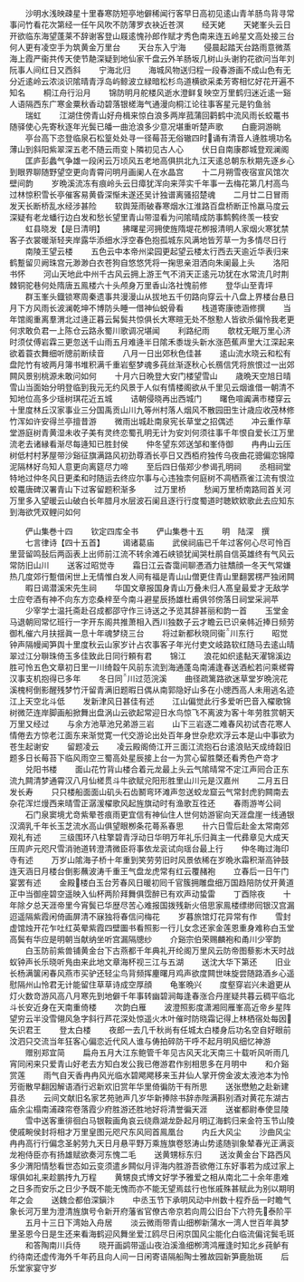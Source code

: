 <!-- { "loadSidebar": true } -->
　　沙明水浅映疎星十里春寒防短亭地僻稀闻行客早日高初见逺山青羊肠鸟背寻常事问竹看花次第经一任午风吹不防薄罗衣袂近苍溟
　　经天姥
　　天姥峯头云日开欲临东海望蓬莱不辞谢客登山屐逺愧孙郎作赋才秀色南来连五岭星文高处接三台何人更有凌空手为筑黄金万里台
　　天台东入宁海
　　侵晨起踏天台路雨意微蒸海上霞严衞共传天使节靘深疑到地仙家千盘云外羊肠坂几树山头谢豹花欲问当年刘阮事人间红日又西斜
　　宁海北归
　　海城风物送归程一段春游画不成山色有无分近逺岭云浓淡识隂晴青浮岛屿鲸波立緑暗松杉鸟道横欲采柔芳寄相忆好花开遍不知名
　　桐江舟行沿月
　　锦防明月舵楼风逝水澄鲜复映空万里鹤归迷近逺一谿人语隔西东广寒金粟秋香动碧落银槎海气通漫向桐江论往事客星元是钓鱼翁
　　瑞虹
　　江湖住傍青山好舟楫来惊白浪多两岸菰蒲回鹳鹤中流风雨长蛟鼍书随驿使心先寄秋逐年光鬓已皤一曲沧浪多少意况堪重听楚声歌
　　白鹿洞游眺
　　亭台高下恣登临泉石松篁处处寻一径莓苔无俗辙四时诵有清音人逄胜境功名薄山到斜阳紫翠深五老不随云雨变卜隣初见古人心
　　伏日自南康郡城登观澜阁
　　匡庐彭蠡气争雄一段闲云万顷风五老地高俱拱北九江天逺总朝东秋期先逐乡心到眼界聊随野望空更向青霄问明月画阑人在水晶宫
　　十二月朔雪夜宿宣风馆次壁间韵
　　岁晩溪流冻有痕岭头云日瘴犹浑向来萍实千年事一去梅花第几村高鸟过林惊积雪长亭催客易黄昏深惭未遂还吴计独谱离骚招楚魂
　　二月廿二日冒雨发天长断桥乱水经涉甚险
　　软舆笼雨破春寒烟水江淮路百盘桥断正怜羸马度云深疑有老龙蟠行边白发和愁长望里青山带湿看为问隂晴成防事鹪鹩终羡一枝安
　　虹县晓发【是日清明】
　　拂曙星河拥使旌隋堤花栁报清明人家烟火寒犹禁客子衣裳暖渐轻夹岸露华添细水浮空春色抱孤城东风满地皆芳草一为多情尽日行
　　南陵王望云楼
　　五色云中本帝州梁园更起望云楼太行西去天逾近华表归来鹤蹔留贝阙珠宫元渺渺白衣苍狗自悠悠凭将一掬思亲泪洒向朱阑最上头
　　洛阳书怀
　　河山天地此中州千古风云拥上游王气不消天正逺元功犹在水常流几时荆棘铜驼巷何处隋唐五鳯楼六十头颅身万里香山洛社愧前修
　　登华山至青坪
　　群玉峯头鐡锁寒周秦遗事共漫漫山从拔地五千仞路向穿云十八盘上界楼台悬日月下方风雨长波澜乾坤不博防头睡一借神仙蜕骨看
　　栈道寄康徳涵修撰
　　当年馆阁重离羣渭北过逄正暮云髯鬓共惊俱长大寒暄无处不慇懃人皆欲杀偏怜我老更何求敢负君一上陈仓云路永蜀川歌调况堪闻
　　利路纪雨
　　欹枕无眠万里心济时须仗傅岩霖三更忽送千山雨五月难逄半日隂禾黍垅头新水涨芭蕉声里大江深起来欲着蓑衣舞细听牕前断续音
　　八月一日出郊秋色佳甚
　　逺山流水晓云和松有盘陀竹有坡两月簿书堆积满千重岩壑梦魂多莼丝渐逐秋心长鴈信凭将旅恨过一出郊闗风景别桃源未敢问如何
　　十月六日晩登大安门楼望雪山
　　歳晩天空旭日晴雪山当面始分明登临到我元无约风景于人似有情楼阁欲从千里见云烟谁借一朝清不知地位高多少瑶树琪花近五城
　　诘朝侵晓再出西城门
　　曙色喧阗满市楼穿云十里度林丘汉家事业三分国禹贡山川九等州村落人烟风不散园田生计歳应收茂林修竹浑如许安得兰亭擅昔游
　　微雨出城赴南泉宪长草堂之招偶述
　　冲云重作草堂游庭树青黄湿未收子美有灵终恋蜀孔明无计为安刘何须往事千年恨自爱长江万里流老去诸縁看渐尽每逄知已胜封侯
　　仲冬望东郊送邹和峯侍御
　　冉冉山云压树低村村茅屋带沙谿征旗满路风初劲尊酒长亭日又西栢府独传乌夜曲花骢偏恋锦障泥隔林好鸟知人意更向离筵尽力啼
　　至后四日偕郑少参谒孔明祠
　　丞相祠堂特地过仲冬风日更柔和时随运去终应尔事与心违独柰何庭树不凋栖燕雀江流有恨泣蛟鼍唐碑汉署青山下过客留题积渐多
　　过万里桥
　　愁闻万里桥南路囘首关河万里多入望暖云山破白长年腊月水层波石阑且逐行行度蜀道时聴欵欵歌此去应知东到海欲凭双鲤问如何











　　俨山集巻十四
　　钦定四库全书
　　俨山集巻十五
　　明　陆深　撰
　　七言律诗【四十五首】
　　谒诸葛庙
　　武侯祠庙已千年过客何心尽可怜百里营留鸣鼔后两函表上出师前江流不转余滩石峡锁犹闻哭杜鹃自信英雄终有气风云常防旧山川
　　送客过昭觉寺
　　霜日江云杳霭间聊慿酒力驻穨顔一冬天气常嫌热几度郊行蹔借闲世上无情惟白发人间有福是青山山僧更住青山里翻罢楞严独闭闗
　　暇日谒潜溪宋先生祠
　　华国文章报国身青山万叠未归人髙皇最爱才无敌学士应夸酒有神不向东方恋桑梓至今南斗避星辰扬雄杜甫俱邻傍落日祠堂采涧苹
　　少宰学士温托斋赴召成都邵守作三诗送之予览其辞甚丽和韵一首
　　玉堂金马退朝囘常忆班行一字开东阁共推萧相入西川独数子云才瞻云已识亲帏近捧日频劳御札催六月扶揺眞一息十年魂梦绕三台
　　将过新都秋晓同衞川东行
　　昭觉钟声隔幔闻笋舆十里度秋云山家岁计占农事客子年光付吏文岐路软红随马去逺山晴翠过江分聨珠倚玉多佳致此日同行頼有君
　　锦江
　　浪花如织逺黏天濯锦溪边胜可怜五色文章初日里一川绮縠午风前东流到海通蓬岛南浦逢春送酒舩若问乘槎霄汉事支机抱得已多年
　　冬日同川过范浣溪
　　曲径疏篱路欲迷草堂岁晩浣花溪槐柯倒影醒残梦竹汗留青满旧题暇日偶从南郭隐好山多在小牕西高人未用逃名迹江上天空北斗低
　　发新津风日甚佳有述
　　江山偏觉此行多爱听巴音入櫂歌锦树微茫连岸脚画船掀舞出盘涡山云欲起常迎日水鸟惊飞不离波为客十年劳胜赏朝天万里又经过
　　与余方池草池兄弟游三岩
　　山下三岩逐二难春风初试杏花寒人情倦去方惊老江面东来渐觉寛一代交游论出处百年身世杂悲欢浮云本是山中事欲为苍生起谢安
　　留题凌云
　　凌云殿阁倚江开三面江流抱石台逺浪贴天成绮縠旧题多日长莓苔下临风雨空三蜀高处星辰接上台一为赏心留胜槩还看秀色产竒才
　　兑阳书楼
　　面山花竹背山楼合着元龙最上头云气隂晴常不定江声囘合正东流九闗清梦通霄汉八月仙槎贯斗牛欲赋兊阳形胜里山川元是汉嘉州
　　二月五日发长寿
　　只只楼船面面山矶头石齿鬭弯环滩声忽送蛟龙窟云气常封虎豹闗南去杂花浑烂熳西来晴雪正潺湲櫂歌风起旌旗动时有渔歌互徃还
　　春雨游岑公祠
　　石门泉窦境尤竒紫晕苍痕雨更宜信有神仙住人世何妨游宦向天涯盘崖一线通银汉滴乳千年长玉芝流水高山俱望眼栁条花蕚系春思
　　卄六日雪后赴金太常南郊观礼有述
　　三级围环八柱擎碧青浮动日华明万年礼乐归眞主一代彞章见大成天压周庐元咫尺雪消驰道转澄清微臣将事依龙衮试向瑶台最上行
　　仲冬晦过海印寺有述
　　万岁山隂海子桥十年重到笑劳劳旧时风景依稀在岁晩氷霜积渐高钟鼓连天涵日月楼台倒影蘸波涛千重王气盘龙虎常有红云覆赭袍
　　立春后一日午门宴罢有述
　　金殿楼白玉台芳春风日暖初囘千官簇拥雕盘细万国趋陪防仗开黄道正中当御座碧空遥映入仙杯两阶拜舞俱霑醉已有欢声动蛰雷
　　丁酉除夜
　　十年除夕总天涯帝里今宵鬓已华歴尽苦心难报国拨残新火倍思家鳯楼缥缈囘银汉宫漏迢遥隔紫霞闲倚画屏清不寐独将春信问梅花
　　岁暮旅馆灯花异常有作
　　雪封虚馆烛开花乍吐红英晕紫霞四壁圗书看照影一行儿女念还家金莲恩重身难称白玉堂高鬓有华应是明朝当献纳坐听宫漏隔牕纱
　　介谿宗伯荣赐麟袍和甬川少宰韵
　　白玉防前紫兽铺黄金台下古燕都千年典礼开纶阁万里风云防帝图藜影木天时战蚁钟声长乐晓听鳬由来此地文章海杯视三江与五湖
　　送沈大华下第还
　　旧业长杨满箧闲春风燕市买驴还轻尘鸟背频挥麈曙月鸡声欲度闗世味旋尝随路酒乡心遥慰隔州山怜君无计能留住草草诗成空厚顔
　　龟峯晩兴
　　度壑穿岩兴未遒更从灯火数竒游风高八月寒先到地僻千年事转幽碧涧每逢春涨合丹崖疑共暮云稠平临北斗长安近身在天南重倚楼
　　次韵白雁
　　波澄照影度潇湘囘雁峯高近帝乡星阵望穷云半没雪翎风急字斜行芦花深处惊遥火木叶催时防晓霜记得上林栖宿处每因矢识君王
　　登太白楼
　　夜郎一去几千秋尚有任城太白楼身后功名空自好眼前汶泗只交流当年狂客心偏恋近代风人谁与俦拍碎防干呼不起月明风细忆神游
　　赠别郑宜简
　　扁舟五月大江东鲍管千年见古风天北天南三十载听风听雨几宵同闲来只爱青山好老去方知白发公我已倦游君作别相思多在月明中
　　和介谿赏莲
　　雨气自天香冉冉风光临水碧飔飔移来玉井仙人掌开傍金波太液池本为怜芳衙散早翻因解语酒行迟新欢旧赏年华里倚徧防干有所思
　　送张懋勉之赴新建县丞
　　云间文献旧名家艺苑驰声几岁华新捧除书辞赤陛满斟别酒对黄花东湖古庙余尘榻南浦疎帘卷落霞少府胜游还胜地好将清誉徧天涯
　　送崔都尉奉使显陵
　　雪中送客重徘徊白马银鞍画角哀云绕鼎湖龙卧起月明辽海鹤归来金符玉节山陵使戚畹侯封将相才万里皇图元咫尺东风囘首鳯凰台
　　内丘大风尘
　　沙曲风尘冉冉高行行偏念圣躬劳九天日月悬平野万乘旌旗卷怒涛山势逺随驯象辇春光正满衮龙袍侍臣亦有扬雄赋欲奏河东愧二毛
　　送黄甥标东归
　　送汝黄金台下路西风多少渭阳情愁看世态如云变须遣乡闗似月评海内胜游吾欲倦江东好事若为成过家上塜俱如礼来趁鹏抟九万程
　　黄甥良式博文好学予雅爱之相从南北二十余年患难之日多而安乐之日少予既不能无愧而亦不能无望焉兹行也怅戚殊甚赋此为别以期明年之会
　　送魏佥都伯深鎭汴
　　中丞玉节下承明风动中州数十程乔岳一时瞻气象长河万里为澄清旌旗号令新开府藩省官僚古帝京若向周公旧台下六符先泰阶平
　　五月十三日下湾始入舟居
　　淡云微雨带青山细栁新蒲水一湾人世百年眞梦里圣恩今日是生还来看海鹤迎风舞坐爱江鸥尽日闲京国风尘能化白临流偏诧鬓毛斑
　　和答陶南川兵侍
　　晓开画鹢带遥山夜泊溪渔细栁湾鸿雁逢时知北乡莼鲈有约待南还虚传海外千年药且向人间一日闲寄语隔船陶士雅故园新笋鹿胎斑
　　后乐堂家宴守岁
